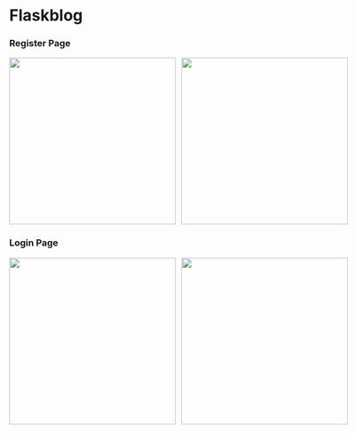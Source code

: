 # Flaskblog

### Register Page

<div style="display: flex; gap: 10px;">
  <img src="https://github.com/user-attachments/assets/6b5a1a7c-b9b4-4f5a-b054-2db776a14f47" width="300"/>
  <img src="https://github.com/user-attachments/assets/683689d6-b8fa-4317-a764-3c8a1aa8b2d4" width="300"/>
</div>

### Login Page

<div style="display: flex; gap: 10px;">
  <img src="https://github.com/user-attachments/assets/8fd0a799-a07e-4de8-b73f-d21021981dcc" width="300"/>
  <img src="https://github.com/user-attachments/assets/0dae322f-0405-438e-b558-9ea8c68489cc" width="300"/>
</div>



